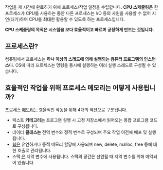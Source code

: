 작업을 제 시간에 완료하기 위해 프로세스/작업 일정을 수립합니다. **CPU 스케줄링은** 한 프로세스가 CPU를 사용하는 동안 다른 프로세스는 I/O 등의 자원을 사용할 수 없어 지연(대기)하여 CPU를 최대한 활용할 수 있도록 하는 프로세스입니다. 

**CPU 스케줄링의 목적은 시스템을 보다 효율적이고 빠르며 공정하게 만드는 것입니다.**

## 프로세스란?
컴퓨팅에서 프로세스는 **하나 이상의 스레드에 의해 실행되는 컴퓨터 프로그램의 인스턴스**다. OS에 따라 프로세스는 명령을 동시에 실행하는 여러 실행 스레드로 구성될 수 있습니다.
## 효율적인 작업을 위해 프로세스 메모리는 어떻게 사용됩니까?
프로세스 [메모리는](https://www.geeksforgeeks.org/memory-layout-of-c-program/) 효율적인 작동을 위해 4개의 섹션으로 구분됩니다.

- 텍스트 ****카테고리는**** 프로그램 실행 시 고정 저장소에서 읽어오는 통합 프로그램 코드로 구성됩니다.
- 데이터 ****클래스는**** 전역 변수와 정적 변수로 구성되며 주요 작업 이전에 배포 및 실행됩니다.
- [힙은](http://www.geeksforgeeks.org/binary-heap/) 유연하거나 동적 메모리 할당에 사용되며 new, delete, malloc, free 등에 대한 호출로 관리됩니다.
- 스택 [은](https://www.geeksforgeeks.org/stack-data-structure/) 지역 변수에 사용됩니다. 스택의 공간은 선언될 때 지역 변수를 위해 예약되어 있습니다.